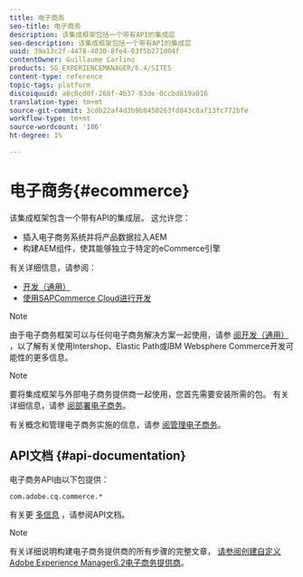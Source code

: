 ```yaml
---
title: 电子商务
seo-title: 电子商务
description: 该集成框架包括一个带有API的集成层
seo-description: 该集成框架包括一个带有API的集成层
uuid: 39a13c2f-4478-4030-8fe4-03f5b271d04f
contentOwner: Guillaume Carlino
products: SG_EXPERIENCEMANAGER/6.4/SITES
content-type: reference
topic-tags: platform
discoiquuid: a8c0cd0f-268f-4b37-83de-0ccbd819a016
translation-type: tm+mt
source-git-commit: 3cdb22af4d3b9b8450263fd843c8af13fc772bfe
workflow-type: tm+mt
source-wordcount: '186'
ht-degree: 1%

---
```



# 电子商务{#ecommerce}

该集成框架包含一个带有API的集成层。 这允许您：

* 插入电子商务系统并将产品数据拉入AEM
* 构建AEM组件，使其能够独立于特定的eCommerce引擎

有关详细信息，请参阅：

* [开发（通用）](/help/sites-developing/generic.md)
* [使用SAPCommerce Cloud进行开发](/help/sites-developing/sap-commerce-cloud.md)

>[!NOTE]
>
>由于电子商务框架可以与任何电子商务解决方案一起使用，请参 [阅开发（通用）](/help/sites-developing/generic.md) ，以了解有关使用Intershop、Elastic Path或IBM Websphere Commerce开发可能性的更多信息。

>[!NOTE]
>
>要将集成框架与外部电子商务提供商一起使用，您首先需要安装所需的包。 有关详细信息，请参 [阅部署电子商务](/help/sites-deploying/ecommerce.md)。
>
>有关概念和管理电子商务实施的信息，请参 [阅管理电子商务](/help/sites-administering/ecommerce.md)。

## API文档 {#api-documentation}

电子商务API由以下包提供：

`com.adobe.cq.commerce.*`

有关更 [多信息](https://helpx.adobe.com/experience-manager/6-4/sites/developing/using/reference-materials/javadoc/index.html) ，请参阅API文档。

>[!NOTE]
>
>有关详细说明构建电子商务提供商的所有步骤的完整文章， [请参阅创建自定义Adobe Experience Manager6.2电子商务提供商](https://helpx.adobe.com/experience-manager/using/ecommerce62.html)。

